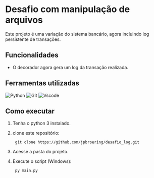 # Desafio com manipulação de arquivos
Este projeto é uma variação do sistema bancário, agora incluindo log persistente de transações.

## Funcionalidades

- O decorador agora gera um log da transação realizada.

## Ferramentas utilizadas

![Python](https://img.shields.io/badge/python-3670A0?style=for-the-badge&logo=python&logoColor=ffdd54)
![Git](https://img.shields.io/badge/GIT-E44C30?style=for-the-badge&logo=git&logoColor=white)
![Vscode](https://img.shields.io/badge/Vscode-007ACC?style=for-the-badge&logo=visual-studio-code&logoColor=white)

## Como executar
1. Tenha o python 3 instalado.
2. clone este repositório:

        git clone https://github.com/jpbroering/desafio_log.git

3. Acesse a pasta do projeto.
4. Execute o script (Windows): 

        py main.py